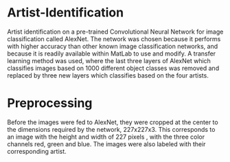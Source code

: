 # Artist-Identification
Artist identification on a pre-trained Convolutional Neural Network for image classification called AlexNet. 
The network was chosen because it performs with higher accuracy than other known image classification networks, and because it is readily available within MatLab to use and modify. A transfer learning method was used, where the last three layers of AlexNet which classifies images based on 1000 different object classes was removed and replaced by three new layers which classifies based on the four artists.

# Preprocessing  
Before the images were fed to AlexNet, they were cropped at the center to the dimensions required by the network, 227x227x3. This corresponds to an image with the height and width of 227 pixels , with the three color channels red, green and blue. The images were also labeled with their corresponding artist. 
